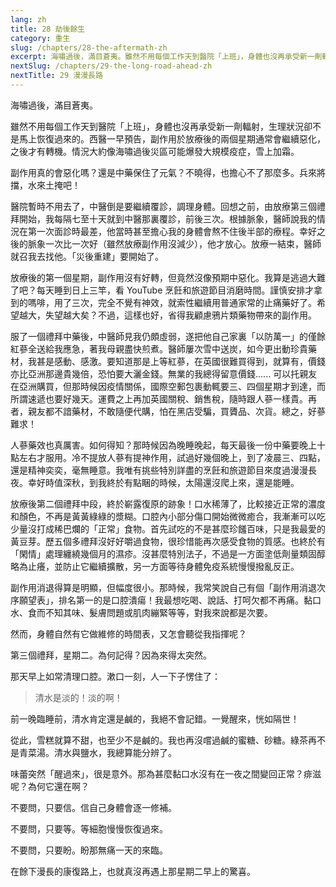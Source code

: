 ```yaml
---
lang: zh
title: 28 劫後餘生
category: 重生
slug: /chapters/28-the-aftermath-zh
excerpt: 海嘯過後，滿目蒼夷。雖然不用每個工作天到醫院「上班」，身體也沒再承受新一劑輻射，生理狀況卻不是馬上恢復過來。
nextSlug: /chapters/29-the-long-road-ahead-zh
nextTitle: 29 漫漫長路
---
```


<p class="cn">海嘯過後，滿目蒼夷。

<p class="cn">雖然不用每個工作天到醫院「上班」，身體也沒再承受新一劑輻射，生理狀況卻不是馬上恢復過來的。西醫一早預告，副作用於放療後的兩個星期通常會繼續惡化，之後才有轉機。情況大約像海嘯過後災區可能爆發大規模疫症，雪上加霜。

<p class="cn">副作用真的會惡化嗎？還是中藥保住了元氣？不曉得，也擔心不了那麼多。兵來將擋，水來土掩吧！

<p class="cn">醫院暫時不用去了，中醫倒是要繼續覆診，調理身體。回想之前，由放療第三個禮拜開始，我每隔七至十天就到中醫那裏覆診，前後三次。根據脈象，醫師說我的情況在第一次面診時最差，他當時甚至擔心我的身體會熬不住後半部的療程。幸好之後的脈象一次比一次好（雖然放療副作用沒減少），他才放心。放療一結束，醫師就召我去找他。「災後重建」要開始了。

<p class="cn">放療後的第一個星期，副作用沒有好轉，但竟然沒像預期中惡化。我算是逃過大難了吧？每天睡到日上三竿，看 YouTube 烹飪和旅遊節目消磨時間。謹慎安排才拿到的嗎啡，用了三次，完全不覺有神效，就索性繼續用普通家常的止痛藥好了。希望越大，失望越大矣？不過，這樣也好，省得我顧慮鴉片類藥物帶來的副作用。

<p class="cn">服了一個禮拜中藥後，中醫師見我仍頗虛弱，遂把他自己家裏「以防萬一」的僅餘紅蔘全送給我應急，著我母親盡快煎煮。醫師屢次雪中送炭，如今更出動珍貴藥材，我甚是感動、感激。要知道那是上等紅蔘，在英國很難買得到，就算有，價錢亦比亞洲那邊貴幾倍，恐怕要大灑金錢。無業的我總得留意價錢...... 可以托親友在亞洲購買，但那時候因疫情關係，國際空郵包裹動輒要三、四個星期才到達，而所謂速遞也要好幾天。運費之上再加英國關稅、銷售稅，隨時跟人蔘一樣貴。再者，親友都不諳藥材，不敢隨便代購，怕在黑店受騙，買贗品、次貨。總之，好蔘難求！

<p class="cn">人蔘藥效也真厲害。如何得知？那時候因為晚睡晚起，每天最後一份中藥要晚上十點左右才服用。冷不提放人蔘有提神作用，試過好幾個晚上，到了凌晨三、四點，還是精神奕奕，毫無睡意。我唯有挑些特別詳盡的烹飪和旅遊節目來度過漫漫長夜。幸好時值深秋，到我終於有點睏的時候，太陽還沒爬上來，還是能睡。

<p class="cn">放療後第二個禮拜中段，終於嶄露復原的跡象！口水稀薄了，比較接近正常的濃度和顏色，不再是黃黃綠綠的漿糊。口腔內小部分傷口開始微微癒合，我漸漸可以吃少量沒打成稀巴爛的「正常」食物。首先試吃的不是甚麼珍饈百味，只是我最愛的黃豆芽。歷五個多禮拜沒好好嚼過食物，很珍惜能再次感受食物的質感。也終於有「閑情」處理纏繞幾個月的濕疹。沒甚麼特別法子，不過是一方面塗低劑量類固醇略為止癢，並防止它繼續擴散，另一方面等待身體免疫系統慢慢撥亂反正。

<p class="cn">副作用消退得算是明顯，但幅度很小。那時候，我常笑說自己有個「副作用消退次序願望表」，排名第一的是口腔潰瘍！我最想吃喝、說話、打呵欠都不再痛。黏口水、食而不知其味、髮膚問題或肌肉繃緊等等，對我來說都是次要。

<p class="cn">然而，身體自然有它做維修的時間表，又怎會聽從我指揮呢？

<p class="cn">第三個禮拜，星期二。為何記得？因為來得太突然。

<p class="cn">那天早上如常清理口腔。漱口一刻，人一下子愣住了：

<blockquote class="cn">清水是淡的！淡的啊！</blockquote>

<p class="cn">前一晚臨睡前，清水肯定還是鹹的，我絕不會記錯。一覺醒來，恍如隔世！

<p class="cn">從此，雪糕就算不甜，也至少不是鹹的。我也再沒嚐過鹹的蜜糖、砂糖。綠茶再不是青菜湯。清水與鹽水，我總算能分辨了。

<p class="cn">味蕾突然「醒過來」，很是意外。那為甚麼黏口水沒有在一夜之間變回正常？痱滋呢？為何它還在啊？

<p class="cn">不要問，只要信。信自己身體會逐一修補。

<p class="cn">不要問，只要等。等細胞慢慢恢復過來。

<p class="cn">不要問，只要盼。盼那無痛一天的來臨。

<p class="cn">在餘下漫長的康復路上，也就真沒再遇上那星期二早上的驚喜。
